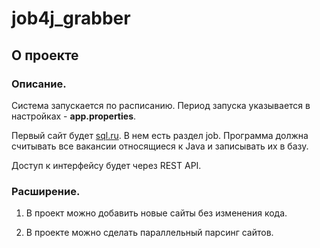 # job4j_grabber

## О проекте

### Описание.

Система запускается по расписанию. Период запуска указывается в настройках - **app.properties**.

Первый сайт будет [sql.ru](). В нем есть раздел job. Программа должна считывать все вакансии относящиеся к Java и записывать их в базу.

Доступ к интерфейсу будет через REST API.



### Расширение.

1. В проект можно добавить новые сайты без изменения кода.

2. В проекте можно сделать параллельный парсинг сайтов.